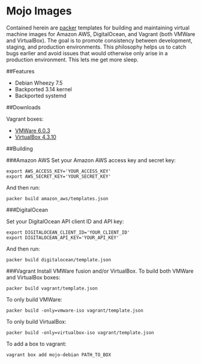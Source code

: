 Mojo Images
===========
Contained herein are [packer](http://www.packer.io/) templates for building and maintaining virtual machine images for Amazon AWS, DigitalOcean, and Vagrant (both VMWare and VirtualBox). The goal is to promote consistency between development, staging, and production environments. This philosophy helps us to catch bugs earlier and avoid issues that would otherwise only arise in a production environment. This lets me get more sleep.


##Features
- Debian Wheezy 7.5
- Backported 3.14 kernel
- Backported systemd

##Downloads

Vagrant boxes:

- [VMWare 6.0.3](http://mojo-boxes.s3.amazonaws.com/mojo-debian-vagrant-vmware-1400544616.box)
- [VirtualBox 4.3.10](http://mojo-boxes.s3.amazonaws.com/mojo-debian-vagrant-virtualbox-1400543559.box)

##Building

###Amazon AWS
Set your Amazon AWS access key and secret key:

	export AWS_ACCESS_KEY='YOUR_ACCESS_KEY'
	export AWS_SECRET_KEY='YOUR_SECRET_KEY'

And then run:

	packer build amazon_aws/templates.json

###DigitalOcean

Set your DigitalOcean API client ID and API key:

	export DIGITALOCEAN_CLIENT_ID='YOUR_CLIENT_ID'
	export DIGITALOCEAN_API_KEY='YOUR_API_KEY'

And then run:

	packer build digitalocean/template.json

###Vagrant
Install VMWare fusion and/or VirtualBox. To build both VMWare and VirtualBox boxes:

	packer build vagrant/template.json

To only build VMWare:

	packer build -only=vmware-iso vagrant/template.json

To only build VirtualBox:

	packer build -only=virtualbox-iso vagrant/template.json

To add a box to vagrant:

	vagrant box add mojo-debian PATH_TO_BOX
